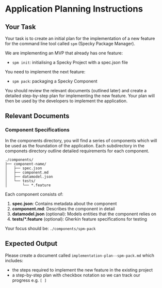 # Application Planning Instructions

## Your Task

Your task is to create an initial plan for the implementation of a new feature for the command line tool called `spm` (Specky Package Manager).

We are implementing an MVP that already has one feature:
- `spm init`: initialising a Specky Project with a spec.json file

You need to implement the next feature:
- `spm pack`: packaging a Specky Component 

You should review the relevant documents (outlined later) and create a detailed step-by-step plan for implementing the 
new feature. Your plan will then be used by the developers to implement the application.

## Relevant Documents

### Component Specifications

In the components directory, you will find a series of components which will be used as the foundation of the 
application. Each subdirectory in the componets directory outline detailed requirements for each component. 

```
./components/
├── component-name/
│   ├── spec.json
│   ├── component.md
│   ├── datamodel.json
│   └── tests/
│       └── *.feature
```

Each component consists of:

1. **spec.json**: Contains metadata about the component
2. **component.md**: Describes the component in detail
3. **datamodel.json** (optional): Models entities that the component relies on
4. **tests/*.feature** (optional): Gherkin feature specifications for testing

Your focus should be: `./components/spm-pack`

## Expected Output

Please create a document called `implementation-plan--spm-pack.md` which includes:
- the steps required to implement the new feature in the existing project
- a step-by-step plan with checkbox notation so we can track our progress e.g. `[ ]` 
